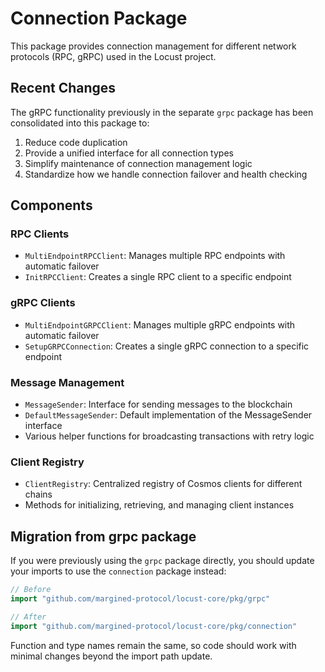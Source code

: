 # Connection Package

This package provides connection management for different network protocols (RPC, gRPC) used in the Locust project.

## Recent Changes

The gRPC functionality previously in the separate `grpc` package has been consolidated into this package to:

1. Reduce code duplication
2. Provide a unified interface for all connection types
3. Simplify maintenance of connection management logic
4. Standardize how we handle connection failover and health checking

## Components

### RPC Clients

- `MultiEndpointRPCClient`: Manages multiple RPC endpoints with automatic failover
- `InitRPCClient`: Creates a single RPC client to a specific endpoint

### gRPC Clients

- `MultiEndpointGRPCClient`: Manages multiple gRPC endpoints with automatic failover
- `SetupGRPCConnection`: Creates a single gRPC connection to a specific endpoint

### Message Management

- `MessageSender`: Interface for sending messages to the blockchain
- `DefaultMessageSender`: Default implementation of the MessageSender interface
- Various helper functions for broadcasting transactions with retry logic

### Client Registry

- `ClientRegistry`: Centralized registry of Cosmos clients for different chains
- Methods for initializing, retrieving, and managing client instances

## Migration from grpc package

If you were previously using the `grpc` package directly, you should update your imports to use the `connection` package instead:

```go
// Before
import "github.com/margined-protocol/locust-core/pkg/grpc"

// After
import "github.com/margined-protocol/locust-core/pkg/connection"
```

Function and type names remain the same, so code should work with minimal changes beyond the import path update.

